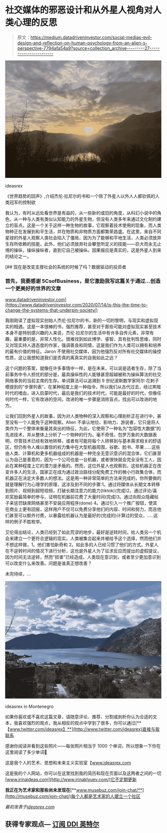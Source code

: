 # 社交媒体的邪恶设计和从外星人视角对人类心理的反思

> 原文：<https://medium.datadriveninvestor.com/social-medias-evil-design-and-reflection-on-human-psychology-from-an-alien-s-perspective-7794afa54a9?source=collection_archive---------27----------------------->

![](img/5cc8140710f5f7246546ce100665df76.png)

ideasrex

《世界趋势的回声》,介绍杰伦·拉尼尔的书和一个除了外星人以外人人都钦佩的人类冠军的控制欲

我认为，有时从远处看世界是有益的，从一些新的或旧的角度，从科幻小说中的角色，从一种与人类有类似认知能力的外星生物，但没有人类多年来通过文化制约建立的盲点。这是一个关于这样一种生物的故事，它观察着技术使用的现象，而人类物种正在发展到和平生活，并在物质和非物质方面都繁荣昌盛。在这里，来自不同星球的外星人观察人类社会陷入了僵局，因为为了能够和平地生活，人类必须放弃生存所依赖的技能，此外，他们必须放弃社会攀登所定义的技能——巨大而永无止境的操纵，操纵操纵者，直到它自己被操纵。因果报应是真实的，这是外星人到来的结论之一。

[](https://www.datadriveninvestor.com/2020/07/14/is-this-the-time-to-change-the-systems-that-underpin-society/) [## 现在是改变支撑社会的系统的时候了吗？数据驱动的投资者

### 首先，我要感谢 5CsofBusiness，是它激励我写这篇关于通过…创造一个更美好的世界的文章

www.datadriveninvestor.com](https://www.datadriveninvestor.com/2020/07/14/is-this-the-time-to-change-the-systems-that-underpin-society/) 

我刚刚读了虚拟现实创始人杰伦·拉尼尔的书，新的一切的黎明，与现实和虚拟现实的相遇。这是一本很棒的书，强烈推荐，甚至对于那些可能对虚拟现实甚至技术本身不是特别感兴趣的人来说，杰伦·拉尼尔的生活中有许多自传元素，非常有趣，最重要的是，非常人性化。很难找到如此博学、睿智、具有批判性思维，同时又对现实持人道态度的作家，强调善良和同情，这是我们作为人类可以拥有和培养的最有价值的特征。Jaron 不使用社交媒体，因为他强烈反对所有社交媒体的操控性质，这让我想知道我们是否真的离真实的自我如此之远？

这个问题的答案，就像在许多事情中一样，是在未来，可以说是适者生存，除了当前事务中令人担忧的部分是，最具操纵性的人能够甚至超越被称为操纵算法的社交网络事务的当前主席的生存。单词算法可以追溯到 9 世纪波斯数学家阿尔·花剌子模提到的“步骤列表”，在某种程度上是一种指令，所以我们从古代过去，经过黑暗时代的嗜血，进入启蒙时代，最后是我们的技术时代，可能是最好的时代，但像任何时代一样，它有改进的空间，改进的唯一步骤是消除盲点，找出可以改进的地方。

让我们回到外星人的故事，因为对人类物种的深入观察和心理剖析正在进行中，甚至没有一个人能免于这种观察。Alien 不承认地位、影响力、游说者，它只是将人类作为一个整体来衡量其突出的特征，为此，它使用了一种名为“包容性大数据”的先进技术，并从整体上分析了一个物种的行为。毫不奇怪，包罗万象的大数据表明，尽管技术已经有效地转移，或者有可能将每个人转移到与基本需求相关的舒适区，但仍有令人难以置信的权力集中在大型机器周围，谷歌、脸书、苹果……这些由人类、计算机和更多机器组成的机器是一种完全无意识意识的混合体，它们甚至认为自己是善意的，因为一个公司也是一台机器，或者很快就会完全没有工人，因此在某种程度上它的潜力是矛盾的。然而，这位外星人也观察到，这些机器正在改变许多人的生活，国家正在成为通过政治路线分配免费工作的微小行政集合体，而机器正在决定大多数人的想法。这是用一种非常简单的方法来完成的，你所要做的就是理解行为心理学的原理，这涉及到不同的步骤:1。通过将媒体从长期文本转移到照片、视频到超短视频，打破长期注意力的能力(tiktok)(完成)2。通过评论/喜欢奖励最简单的参与，证明在机器前花费了大量时间(完成)3。通过向观众隐藏帖子来惩罚缺席网络甚至不安装应用程序(done) 4。通过引入一个推广按钮，使其在商业上更有回报，这样用户不仅可以免费分享他们的内容、时间和努力，而且他们甚至可以额外付费，以暴露给机器认为是最好的(完成的)计算过的受众，…..这样的例子不胜枚举。

艾伦得出结论，人类已经到了如此荒谬的地步，最好是逆转时间，给人类另一个机会来建立一个更符合逻辑的现实。人类被集合起来并被给予这个选择，然而他们并不想这样做，1。他们害怕新奇和 2。如此多的人已经习惯了他们的方式。外星人在不逆转时间的情况下进行分析，这也是外星人为了征求反应而提出的虚假提议，因为时间无法逆转，然而“损害”已经造成，人类现在意识到，或者至少更加意识到可以改变什么来改善。问题是谁真正想改善？

未完待续，…

![](img/2827691df01832c60df5ce708509e62c.png)

ideasrex in Montenegro

如果你喜欢或不喜欢这篇文章，请随意评论、推荐、分割或剖析你认为合适的文本，我喜欢强烈的观点，我从相反的观点中学到了很多，你可以通过[**【www.twitter.com/ideasrex】**](http://www.twitter.com/ideasrex)直接与我联系

感谢你阅读并看到这些照片——每张照片相当于 1000 个单词，所以想象一下你在这里阅读了多少单词🙂

这是我个人的艺术、思想和未来主义实验室【www.ideasrex.com 

这是我的个人网站，你可以在这里找到我的简历和现在页面以及这两者之间的一切[www.irinaideas.com](http://www.irinaklyuev.com/)它不定期更新

**我正在为艺术家和那些尚未发现在**[**www.musebuz.com/join-chat/**](http://musebuz.com/join-chat/)每个人都是艺术家的人建立一个社区

*最初发表于*[*ideasrex.com*](http://ideasrex.com/the-time-for-classical-music-and-true-art-is-just-arriving-thanks-to-technology/)

## 获得专家观点— [订阅 DDI 英特尔](https://datadriveninvestor.com/ddi-intel)